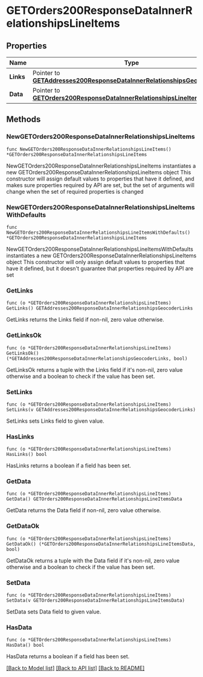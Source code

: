 # GETOrders200ResponseDataInnerRelationshipsLineItems

## Properties

Name | Type | Description | Notes
------------ | ------------- | ------------- | -------------
**Links** | Pointer to [**GETAddresses200ResponseDataInnerRelationshipsGeocoderLinks**](GETAddresses200ResponseDataInnerRelationshipsGeocoderLinks.md) |  | [optional] 
**Data** | Pointer to [**GETOrders200ResponseDataInnerRelationshipsLineItemsData**](GETOrders200ResponseDataInnerRelationshipsLineItemsData.md) |  | [optional] 

## Methods

### NewGETOrders200ResponseDataInnerRelationshipsLineItems

`func NewGETOrders200ResponseDataInnerRelationshipsLineItems() *GETOrders200ResponseDataInnerRelationshipsLineItems`

NewGETOrders200ResponseDataInnerRelationshipsLineItems instantiates a new GETOrders200ResponseDataInnerRelationshipsLineItems object
This constructor will assign default values to properties that have it defined,
and makes sure properties required by API are set, but the set of arguments
will change when the set of required properties is changed

### NewGETOrders200ResponseDataInnerRelationshipsLineItemsWithDefaults

`func NewGETOrders200ResponseDataInnerRelationshipsLineItemsWithDefaults() *GETOrders200ResponseDataInnerRelationshipsLineItems`

NewGETOrders200ResponseDataInnerRelationshipsLineItemsWithDefaults instantiates a new GETOrders200ResponseDataInnerRelationshipsLineItems object
This constructor will only assign default values to properties that have it defined,
but it doesn't guarantee that properties required by API are set

### GetLinks

`func (o *GETOrders200ResponseDataInnerRelationshipsLineItems) GetLinks() GETAddresses200ResponseDataInnerRelationshipsGeocoderLinks`

GetLinks returns the Links field if non-nil, zero value otherwise.

### GetLinksOk

`func (o *GETOrders200ResponseDataInnerRelationshipsLineItems) GetLinksOk() (*GETAddresses200ResponseDataInnerRelationshipsGeocoderLinks, bool)`

GetLinksOk returns a tuple with the Links field if it's non-nil, zero value otherwise
and a boolean to check if the value has been set.

### SetLinks

`func (o *GETOrders200ResponseDataInnerRelationshipsLineItems) SetLinks(v GETAddresses200ResponseDataInnerRelationshipsGeocoderLinks)`

SetLinks sets Links field to given value.

### HasLinks

`func (o *GETOrders200ResponseDataInnerRelationshipsLineItems) HasLinks() bool`

HasLinks returns a boolean if a field has been set.

### GetData

`func (o *GETOrders200ResponseDataInnerRelationshipsLineItems) GetData() GETOrders200ResponseDataInnerRelationshipsLineItemsData`

GetData returns the Data field if non-nil, zero value otherwise.

### GetDataOk

`func (o *GETOrders200ResponseDataInnerRelationshipsLineItems) GetDataOk() (*GETOrders200ResponseDataInnerRelationshipsLineItemsData, bool)`

GetDataOk returns a tuple with the Data field if it's non-nil, zero value otherwise
and a boolean to check if the value has been set.

### SetData

`func (o *GETOrders200ResponseDataInnerRelationshipsLineItems) SetData(v GETOrders200ResponseDataInnerRelationshipsLineItemsData)`

SetData sets Data field to given value.

### HasData

`func (o *GETOrders200ResponseDataInnerRelationshipsLineItems) HasData() bool`

HasData returns a boolean if a field has been set.


[[Back to Model list]](../README.md#documentation-for-models) [[Back to API list]](../README.md#documentation-for-api-endpoints) [[Back to README]](../README.md)



